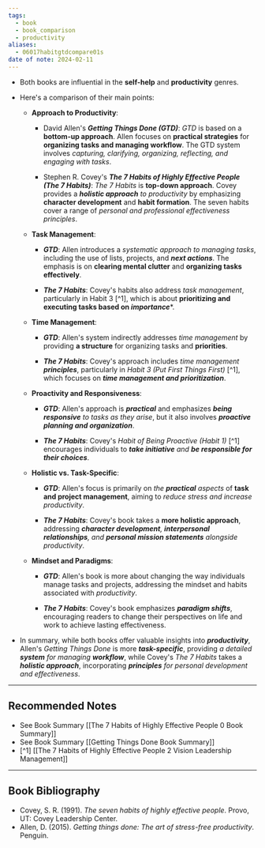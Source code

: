 ```yaml
---
tags:
  - book
  - book_comparison
  - productivity
aliases:
  - 06017habitgtdcompare01s
date of note: 2024-02-11
---
```

- Both books are influential in the **self-help** and **productivity** genres. 

- Here's a comparison of their main points:
  
	- **Approach to Productivity**: 
		- David Allen's ***Getting Things Done (GTD)***: *GTD* is based on a **bottom-up approach**. Allen focuses on **practical strategies** for **organizing tasks and managing workflow**. The GTD system involves *capturing, clarifying, organizing, reflecting, and engaging with tasks*.
		  
		- Stephen R. Covey's ***The 7 Habits of Highly Effective People (The 7 Habits)***: *The 7 Habits* is **top-down approach**. Covey provides a ***holistic approach** to productivity* by emphasizing **character development** and **habit formation**. The seven habits cover a range of *personal and professional effectiveness principles*.
		  
	- **Task Management**:
		- ***GTD***: Allen introduces a *systematic approach to managing tasks*, including the use of lists, projects, and ***next actions***. The emphasis is on **clearing mental clutter** and **organizing tasks effectively**. 
		  
		- ***The 7 Habits***: Covey's habits also address *task management*, particularly in Habit 3 [^1], which is about **prioritizing and executing tasks based on *importance****. 
		  
	- **Time Management**:
		- ***GTD***: Allen's system indirectly addresses *time management* by providing **a structure** for organizing tasks and **priorities**.
		  
		- ***The 7 Habits***: Covey's approach includes *time management **principles***, particularly in *Habit 3 (Put First Things First)* [^1], which focuses on ***time management and prioritization***.
		  
	- **Proactivity and Responsiveness**:
		- ***GTD***: Allen's approach is ***practical*** and emphasizes ***being responsive** to tasks as they arise*, but it also involves ***proactive planning and organization***.
		  
		- ***The 7 Habits***: Covey's *Habit of Being Proactive (Habit 1)* [^1] encourages individuals to ***take initiative** and **be responsible for their choices***.
		  
	- **Holistic vs. Task-Specific**:
		- ***GTD***: Allen's focus is primarily on *the **practical** aspects* of **task and project management**, aiming to *reduce stress and increase productivity*.
		  
		- ***The 7 Habits***: Covey's book takes a **more holistic approach**, addressing ***character development**, **interpersonal relationships**, and **personal mission statements** alongside productivity*.
		  
	- **Mindset and Paradigms**:
		- ***GTD***: Allen's book is more about changing the way individuals manage tasks and projects, addressing the mindset and habits associated with *productivity*.
		  
		- ***The 7 Habits***: Covey's book emphasizes ***paradigm shifts***, encouraging readers to change their perspectives on life and work to achieve lasting effectiveness.
		  
- In summary, while both books offer valuable insights into ***productivity***, Allen's *Getting Things Done* is more ***task-specific***, providing *a detailed **system** for managing **workflow***, while Covey's *The 7 Habits* takes a ***holistic approach***, incorporating ***principles** for personal development and effectiveness*.



-----------
##  Recommended Notes

- See Book Summary [[The 7 Habits of Highly Effective People 0 Book Summary]]
- See Book Summary [[Getting Things Done Book Summary]]
- [^1]  [[The 7 Habits of Highly Effective People 2 Vision Leadership Management]]


----------
## Book Bibliography

- Covey, S. R. (1991). _The seven habits of highly effective people_. Provo, UT: Covey Leadership Center.
- Allen, D. (2015). _Getting things done: The art of stress-free productivity_. Penguin.